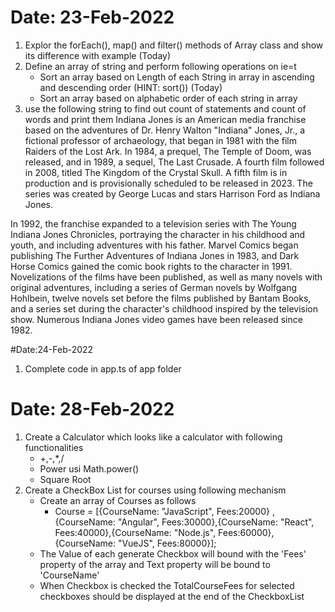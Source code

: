 # Date: 23-Feb-2022
1. Explor the forEach(), map() and filter() methods of Array class and show its difference with example (Today)
2. Define an array of string and perform following operations  on ie=t
    - Sort an array based on Length of each String in array in ascending and descending order (HINT: sort()) (Today)
    - Sort an array based on alphabetic order of each string in array
3. use the following string to find out count of statements and count of words and print them
    Indiana Jones is an American media franchise based on the adventures of Dr. Henry Walton "Indiana" Jones, Jr., a fictional professor of archaeology, that began in 1981 with the film Raiders of the Lost Ark. In 1984, a prequel, The Temple of Doom, was released, and in 1989, a sequel, The Last Crusade. A fourth film followed in 2008, titled The Kingdom of the Crystal Skull. A fifth film is in production and is provisionally scheduled to be released in 2023. The series was created by George Lucas and stars Harrison Ford as Indiana Jones.

In 1992, the franchise expanded to a television series with The Young Indiana Jones Chronicles, portraying the character in his childhood and youth, and including adventures with his father. Marvel Comics began publishing The Further Adventures of Indiana Jones in 1983, and Dark Horse Comics gained the comic book rights to the character in 1991. Novelizations of the films have been published, as well as many novels with original adventures, including a series of German novels by Wolfgang Hohlbein, twelve novels set before the films published by Bantam Books, and a series set during the character's childhood inspired by the television show. Numerous Indiana Jones video games have been released since 1982.    


#Date:24-Feb-2022

1. Complete code in app.ts of app folder


# Date: 28-Feb-2022

1. Create a Calculator which looks like a calculator with following functionalities
    - +,-,*,/
    - Power usi Math.power()
    - Square Root   
2. Create a CheckBox List for courses using following mechanism
    - Create an array of Courses as follows
        - Course = [{CourseName: "JavaScript", Fees:20000}
        ,{CourseName: "Angular", Fees:30000},{CourseName: "React", Fees:40000},{CourseName: "Node.js", Fees:60000},{CourseName: "VueJS", Fees:80000}];    
    - The Value of each generate Checkbox will bound with the 'Fees' property of the array and Text property will be bound to 'CourseName'
    - When Checkbox is checked the TotalCourseFees for selected checkboxes should be displayed at the end of the CheckboxList       

